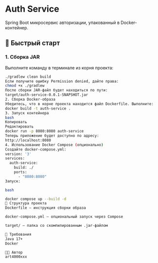 # Auth Service

Spring Boot микросервис авторизации, упакованный в Docker-контейнер.

## 🚀 Быстрый старт

### 1. Сборка JAR

Выполните команду в терминале из корня проекта:

```bash
./gradlew clean build
Если получите ошибку Permission denied, дайте права:
chmod +x ./gradlew
После сборки JAR-файл будет находиться по пути:
target/auth-service-0.0.1-SNAPSHOT.jar
2. Сборка Docker-образа
Убедитесь, что в корне проекта находится файл Dockerfile. Выполните:
docker build -t auth-service .
3. Запуск контейнера
bash
Копировать
Редактировать
docker run -p 8080:8080 auth-service
Теперь приложение будет доступно по адресу:
http://localhost:8080
4. Использование Docker Compose (опционально)
Создайте docker-compose.yml:
version: '3'
services:
  auth-service:
    build: ./
    ports:
      - "8080:8080"
Запуск:

bash

docker compose up --build -d
📂 Структура проекта
Dockerfile — инструкция сборки образа

docker-compose.yml — опциональный запуск через Compose

target/ — папка со скомпилированным .jar-файлом

🔧 Требования
Java 17+
Docker

🧑‍💻 Автор
art4000xxx

